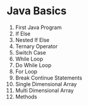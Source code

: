 # Java Basics

1. First Java Program
2. If Else
3. Nested If Else
4. Ternary Operator
5. Switch Case
6. While Loop
7. Do While Loop
8. For Loop
9. Break Continue Statements
10. Single Dimensional Array
11. Multi Dimensional Array
12. Methods